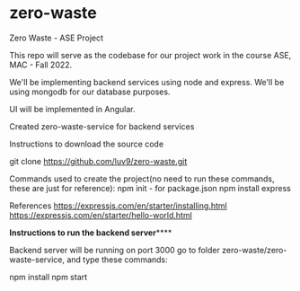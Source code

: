 # zero-waste
Zero Waste - ASE Project

This repo will serve as the codebase for our project work in the course ASE, MAC - Fall 2022. 

We'll be implementing backend services using node and express. We'll be using mongodb for our database purposes.

UI will be implemented in Angular.


Created zero-waste-service for backend services

Instructions to download the source code

git clone https://github.com/luv9/zero-waste.git

Commands used to create the project(no need to run these commands, these are just for reference):
npm init - for package.json
npm install express 

References
https://expressjs.com/en/starter/installing.html
https://expressjs.com/en/starter/hello-world.html


**********************Instructions to run the backend server**************************

Backend server will be running on port 3000
go to folder zero-waste/zero-waste-service, and type these commands:

npm install
npm start
